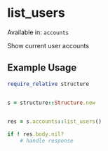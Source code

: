 # list_users
Available in: `accounts`

Show current user accounts

## Example Usage
```ruby
require_relative structure


s = structure::Structure.new

    
res = s.accounts::list_users()

if ! res.body.nil?
    # handle response

```